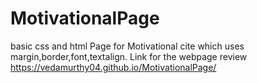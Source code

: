 # MotivationalPage
basic css and html Page for Motivational cite
which uses margin,border,font,textalign.
Link for the webpage review https://vedamurthy04.github.io/MotivationalPage/
